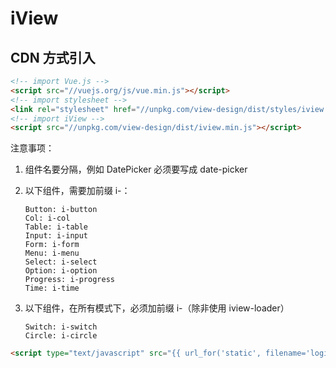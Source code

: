 # iView

## CDN 方式引入

```html
<!-- import Vue.js -->
<script src="//vuejs.org/js/vue.min.js"></script>
<!-- import stylesheet -->
<link rel="stylesheet" href="//unpkg.com/view-design/dist/styles/iview.css">
<!-- import iView -->
<script src="//unpkg.com/view-design/dist/iview.min.js"></script>
```

注意事项：

1. 组件名要分隔，例如 DatePicker 必须要写成 date-picker

2. 以下组件，需要加前缀 i-：

    ```text
    Button: i-button
    Col: i-col
    Table: i-table
    Input: i-input
    Form: i-form
    Menu: i-menu
    Select: i-select
    Option: i-option
    Progress: i-progress
    Time: i-time
    ```

3. 以下组件，在所有模式下，必须加前缀 i-（除非使用 iview-loader）

    ```text
    Switch: i-switch
    Circle: i-circle
    ```

```html
<script type="text/javascript" src="{{ url_for('static', filename='login.js') }}"></script>
```
